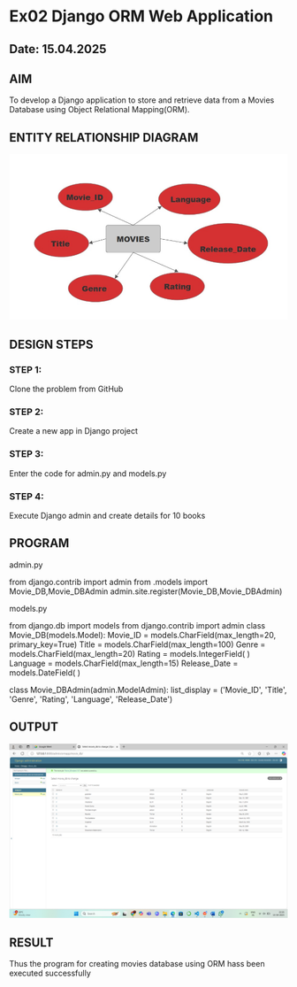 # Ex02 Django ORM Web Application
## Date: 15.04.2025

## AIM
To develop a Django application to store and retrieve data from a Movies Database using Object Relational Mapping(ORM).

## ENTITY RELATIONSHIP DIAGRAM
![alt text](<screen shot 2025-04-15 at 22.48.16_84353f11.jpg>)


## DESIGN STEPS

### STEP 1:
Clone the problem from GitHub

### STEP 2:
Create a new app in Django project

### STEP 3:
Enter the code for admin.py and models.py

### STEP 4:
Execute Django admin and create details for 10 books

## PROGRAM

admin.py

from django.contrib import admin 
from .models import Movie_DB,Movie_DBAdmin 
admin.site.register(Movie_DB,Movie_DBAdmin)

models.py

from django.db import models 
from django.contrib import admin 
class  Movie_DB(models.Model): 
    Movie_ID = models.CharField(max_length=20, primary_key=True) 
    Title = models.CharField(max_length=100) 
    Genre = models.CharField(max_length=20) 
    Rating = models.IntegerField( ) 
    Language = models.CharField(max_length=15) 
    Release_Date = models.DateField( ) 

class Movie_DBAdmin(admin.ModelAdmin): 
    list_display = ('Movie_ID', 'Title', 'Genre', 'Rating', 'Language', 'Release_Date') 

## OUTPUT
![alt text](<Screenshot 2025-04-15 222618.png>)

## RESULT
Thus the program for creating movies database using ORM hass been executed successfully
